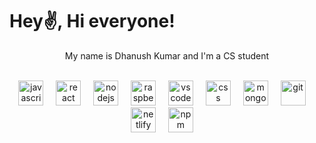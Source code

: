 <h1 align="left" >Hey✌️, Hi everyone! </h1>
<p align="center" >My name is Dhanush Kumar and I'm a CS student  </p>
<br/>

<div align="center">
  <img src="https://cdn.jsdelivr.net/gh/devicons/devicon/icons/javascript/javascript-original.svg" height="40" alt="javascript logo"  />
  <img width="12" />
  <img src="https://cdn.jsdelivr.net/gh/devicons/devicon/icons/react/react-original.svg" height="40" alt="react logo"  />
  <img width="12" />
  <img src="https://cdn.jsdelivr.net/gh/devicons/devicon/icons/nodejs/nodejs-original.svg" height="40" alt="nodejs logo"  />
  <img width="12" />
  <img src="https://cdn.jsdelivr.net/gh/devicons/devicon/icons/raspberrypi/raspberrypi-original.svg" height="40" alt="raspberrypi logo"  />
  <img width="12" />
  <img src="https://cdn.jsdelivr.net/gh/devicons/devicon/icons/vscode/vscode-original.svg" height="40" alt="vscode logo"  />
  <img width="12" />
 <img src="https://skillicons.dev/icons?i=css"/ height="40" alt="css">
 <img width="12"/>
 <img src="https://skillicons.dev/icons?i=mongodb" height="40" alt="mongodb"/>
 <img width="12"/>
  <img src="https://skillicons.dev/icons?i=git" height="40" alt="git"/>
 <img width="12"/>
  <img src="https://skillicons.dev/icons?i=netlify" height="40" alt="netlify"/>
 <img width="12"/>
  <img src="https://skillicons.dev/icons?i=npm" height="40" alt="npm"/>
 <img width="12"/>
 <br/>

</div>

